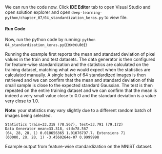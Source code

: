 We can run the code now. Click **IDE Editor** tab to open Visual Studio and open solution explorer and open `deep-learning-python/chapter_07/04_standardization_keras.py` to view file.

#### Run Code

Now, run the python code by running: `python 04_standardization_keras.py`{{execute}}


Running the example first reports the mean and standard deviation of pixel values in the
train and test datasets. The data generator is then configured for feature-wise standardization
and the statistics are calculated on the training dataset, matching what we would expect when
the statistics are calculated manually. A single batch of 64 standardized images is then retrieved
and we can confirm that the mean and standard deviation of this small sample is close to the
expected standard Gaussian. The test is then repeated on the entire training dataset and we
can confirm that the mean is indeed a very small value close to 0.0 and the standard deviation
is a value very close to 1.0. 

**Note:** your statistics may vary slightly due to a different random batch of images being selected.

```
Statistics train=33.318 (78.567), test=33.791 (79.172)
Data Generator mean=33.318, std=78.567
(64, 28, 28, 1) 0.010656365 1.01076797.7. Extensions 71
(60000, 28, 28, 1) -3.4560264e-07 0.9999998
```

Example output from feature-wise standardization on the MNIST dataset.



